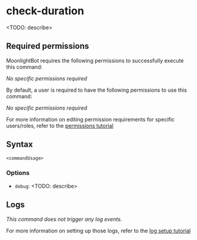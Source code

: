 # check-duration

<TODO: describe>

## Required permissions

MoonlightBot requires the following permissions to successfully execute this command:

*No specific permissions required*

By default, a user is required to have the following permissions to use this command:

*No specific permissions required*

For more information on editing permission requirements for specific users/roles, refer to the [permissions tutorial](<linkToPermissionsTutorial>)

## Syntax

```text
<commandUsage>
```

### Options

* `debug`: <TODO: describe>

## Logs

*This command does not trigger any log events.*

For more information on setting up those logs, refer to the [log setup tutorial](<linkToLogTutorial>)